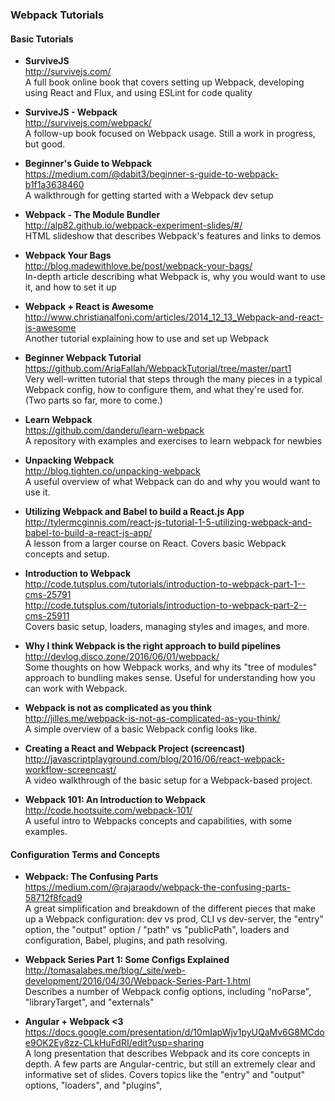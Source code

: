 ### Webpack Tutorials


#### Basic Tutorials
- **SurviveJS**  
  http://survivejs.com/  
  A full book online book that covers setting up Webpack, developing using React and Flux, and using ESLint for code quality

- **SurviveJS - Webpack**  
  http://survivejs.com/webpack/  
  A follow-up book focused on Webpack usage.  Still a work in progress, but good.

- **Beginner's Guide to Webpack**  
  https://medium.com/@dabit3/beginner-s-guide-to-webpack-b1f1a3638460  
  A walkthrough for getting started with a Webpack dev setup

- **Webpack - The Module Bundler**  
  http://alp82.github.io/webpack-experiment-slides/#/  
  HTML slideshow that describes Webpack's features and links to demos

- **Webpack Your Bags**  
  http://blog.madewithlove.be/post/webpack-your-bags/  
  In-depth article describing what Webpack is, why you would want to use it, and how to set it up

- **Webpack + React is Awesome**  
  http://www.christianalfoni.com/articles/2014_12_13_Webpack-and-react-is-awesome  
  Another tutorial explaining how to use and set up Webpack

- **Beginner Webpack Tutorial**  
  https://github.com/AriaFallah/WebpackTutorial/tree/master/part1  
  Very well-written tutorial that steps through the many pieces in a typical Webpack config, how to configure them, and what they're used for.  (Two parts so far, more to come.)

- **Learn Webpack**  
  https://github.com/danderu/learn-webpack  
  A repository with examples and exercises to learn webpack for newbies

- **Unpacking Webpack**  
  http://blog.tighten.co/unpacking-webpack  
  A useful overview of what Webpack can do and why you would want to use it.

- **Utilizing Webpack and Babel to build a React.js App**  
  http://tylermcginnis.com/react-js-tutorial-1-5-utilizing-webpack-and-babel-to-build-a-react-js-app/  
  A lesson from a larger course on React.  Covers basic Webpack concepts and setup.
  
- **Introduction to Webpack**  
  http://code.tutsplus.com/tutorials/introduction-to-webpack-part-1--cms-25791  
  http://code.tutsplus.com/tutorials/introduction-to-webpack-part-2--cms-25911  
  Covers basic setup, loaders, managing styles and images, and more.
  
- **Why I think Webpack is the right approach to build pipelines**  
  http://devlog.disco.zone/2016/06/01/webpack/  
  Some thoughts on how Webpack works, and why its "tree of modules" approach to bundling makes sense.  Useful for understanding how you can work with Webpack.
  
- **Webpack is not as complicated as you think**  
  http://jilles.me/webpack-is-not-as-complicated-as-you-think/  
  A simple overview of a basic Webpack config looks like.
  
- **Creating a React and Webpack Project (screencast)**  
  http://javascriptplayground.com/blog/2016/06/react-webpack-workflow-screencast/  
  A video walkthrough of the basic setup for a Webpack-based project.
  
- **Webpack 101: An Introduction to Webpack**  
  http://code.hootsuite.com/webpack-101/  
  A useful intro to Webpacks concepts and capabilities, with some examples.
  
  
#### Configuration Terms and Concepts

- **Webpack: The Confusing Parts**  
  https://medium.com/@rajaraodv/webpack-the-confusing-parts-58712f8fcad9  
  A great simplification and breakdown of the different pieces that make up a Webpack configuration: dev vs prod, CLI vs dev-server, the "entry" option, the "output" option / "path" vs "publicPath", loaders and configuration, Babel, plugins, and path resolving.
  

- **Webpack Series Part 1: Some Configs Explained**  
  http://tomasalabes.me/blog/_site/web-development/2016/04/30/Webpack-Series-Part-1.html  
  Describes a number of Webpack config options, including "noParse", "libraryTarget", and "externals"
  
- **Angular + Webpack <3**  
  https://docs.google.com/presentation/d/10mIapWjv1pyUQaMv6G8MCdoe9OK2Ey8zz-CLkHuFdRI/edit?usp=sharing  
  A long presentation that describes Webpack and its core concepts in depth.  A few parts are Angular-centric, but still an extremely clear and informative set of slides.  Covers topics like the "entry" and "output" options, "loaders", and "plugins", 